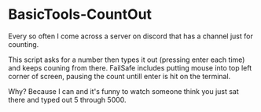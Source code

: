 # BasicTools-CountOut
Every so often I come across a server on discord that has a channel just for counting. 

This script asks for a number then types it out (pressing enter each time) and keeps couning from there.
FailSafe includes putting mouse into top left corner of screen, pausing the count untill enter is hit on the terminal.


Why?
Because I can and it's funny to watch someone think you just sat there and typed out 5 through 5000.

